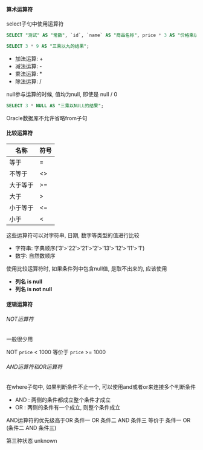 #### 算术运算符

select子句中使用运算符

```SQL
SELECT "测试" AS "常数", `id`, `name` AS "商品名称", price * 3 AS "价格乘以三" FROM product;
```

```SQL
SELECT 3 * 9 AS "三乘以九的结果";
```

- 加法运算: +
- 减法运算: - 
- 乘法运算: *
- 除法运算: /

null参与运算的时候, 值均为null, 即使是 null / 0

```SQL
SELECT 3 * NULL AS "三乘以NULL的结果";
```

Oracle数据库不允许省略from子句

#### 比较运算符

|名称|符号|
|---|---|
|等于|=|
|不等于|<>|
|大于等于|>=|
|大于|>|
|小于等于|<=|
|小于|<|

这些运算符可以对字符串, 日期, 数字等类型的值进行比较

- 字符串: 字典顺序('3'>'22'>'21'>'2'>'13'>'12'>'11'>'1')
- 数字: 自然数顺序

使用比较运算符时, 如果条件列中包含null值, 是取不出来的, 应该使用 
- **列名 is null** 
- **列名 is not null**

#### 逻辑运算符

###### NOT运算符

一般很少用

NOT `price` < 1000 等价于 `price` >= 1000

###### AND运算符和OR运算符

在where子句中, 如果判断条件不止一个, 可以使用and或者or来连接多个判断条件

- AND : 两侧的条件都成立整个条件才成立
- OR : 两侧的条件有一个成立, 则整个条件成立

AND运算符的优先级高于OR
条件一 OR 条件二 AND 条件三 等价于 条件一 OR (条件二 AND 条件三)

第三种状态 unknown
